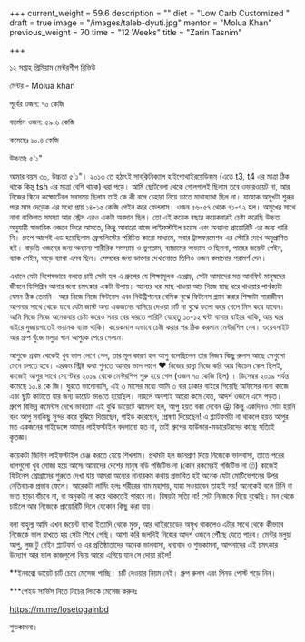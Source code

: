 +++
current_weight = 59.6
description = ""
diet = "Low Carb Customized "
draft = true
image = "/images/taleb-dyuti.jpg"
mentor = "Molua Khan"
previous_weight = 70
time = "12 Weeks"
title = "Zarin Tasnim"

+++

১২ সপ্তাহ প্রিমিয়াম মেন্টরশীপ রিভিউ

মেন্টর - Molua khan

পূর্বের ওজন: ৭০ কেজি

বতর্মান ওজন: ৫৯.৬ কেজি

কমেছেঃ ১০.৪ কেজি

উচ্চতাঃ ৫'১"

আমার বয়স ৩০, উচ্চতা ৫'১"। ২০১৩ তে হঠাৎই সাবক্লিনিক্যাল হাইপোথাইরয়েডিজম (এতে t3, t4 এর মাত্রা ঠিক থাকে কিন্তু tsh এর মাত্রা বেশি থাকে) ধরা পড়ে। আমি ছোটবেলা থেকে গোলগালই ছিলাম তবে ওভারওয়েট না, আর নিজের স্কিনে কম্ফোর্টেবল সবসময় ছিলাম তাই কে কী বলে চেহারা নিয়ে তাতে মাথাব্যাথা ছিল না। যাহোক অসুখটা শুরুর পরে মাস দেড়েক এর মধ্যে প্রায় ১৪-১৫ কেজি গেইন করে ফেললাম। ওজন ৫৬-৫৭ থেকে ৭১-৭২ হল। অসুখের সাথে নানা ব্যক্তিগত সমস্যা আর স্ট্রেস এরও একটা অবদান ছিল। তো এই কয়েক বছরে কয়েকবারই চেষ্টা করেছি উচ্চতা অনুযায়ী স্বাভাবিক ওজনে ফিরে আসতে, কিন্তু আবারো বাজে লাইফস্টাইল চয়েস এবং অন্যান্য প্রায়োরিটি এর জন্য পারি নি। গ্রুপে আগেই এড হয়েছিলাম ফ্রেন্ডলিস্টের পরিচিত কারো মাধ্যমে, সবার ট্রান্সফরমেশন এর স্টোরি দেখে অনুপ্রাণিত হই। বাড়তি ওজনের জন্য অন্যান্য শারীরিক সমস্যায় ও ভুগতাম, ব্যায়ামের অভ্যাস ও ছিলনা, পায়ের জয়েন্ট পেইন, ব্যাক পেইন, ঘাড়ে ব্যাথা এসব ছিল। সেসবের জন্য ডাক্তার দেখানোতে তিনিও ওজন কমানোর পরামর্শ দেন।

এখানে যেটা বিশেষভাবে বলতে চাই সেটা হল এ গ্রুপের যে শিক্ষামূলক এপ্রোচ, সেটা আমাদের মত আনফিট মানুষদের জীবনে ডিসিপ্লিন আনার জন্য চমৎকার একটা উপায়। অন্যের ধরা মাছ খাওয়া আর নিজে মাছ ধরে খাওয়ার পার্থক্যটা যেমন ঠিক তেমনি। আর নিজে নিজে ফিটনেস এবং নিউট্রিশনের বেসিক বুঝে ফিটনেস প্ল্যান করার শিক্ষাটা সারাজীবন আপনার সাথে থেকে যাবে যেটা জাস্ট অন্য একজনের বানিয়ে দেওয়া চার্ট না বুঝে ফলো করে গেলে মিস করে যাবেন। আমি নিজে নিজে অনেকবার চেষ্টা করেও সময় বের করতে পারিনি যেহেতু ১০-১২ ঘন্টা বাসার বাইরে থাকি, আর ঘরে বাইরে দুজায়গাতেই ভয়ানক ব্যাস্ত থাকি। কয়েকমাস এভাবে চেষ্টা করার পর ঠিক করলাম মেন্টরশিপ নেব। ওয়েবসাইট আর গ্রুপ খুঁজে মলুয়া খান আপুকে পেয়ে গেলাম।

আপুকে প্রথম থেকেই খুব ভাল লেগে গেল, তার মূল কারণ হল আপু বলেছিলেন তার নিজস্ব কিছু রুলস আছে সেগুলো মেনে চলতে হবে। এরকম স্ট্রিক্ট কথা শুনতে আমার ভাল লাগে ❤ নিজের রান্না নিজে করি আর কিচেন স্কেল ছিলই, কাজেই আপুর সাথে সেপ্টেম্বর ২০১৯ থেকে মেন্টরশিপ শুরু হয়ে গেল (ওজন ৭০ কেজি ছিল) । ডিসেম্বর ২০১৯ পর্যন্ত কমেছে ১০.৪ কে জি। ঘুরতে ভালোবাসি, এই ৩ মাসের মধ্যে আমি ৩ বার ঢাকার বাইরে গিয়েছি অফিসের নানা কাজে এবং ছুটি কাটাতে যার জন্য ডায়েট ভাঙতে হয়েছিল। নাহলে অবশ্যই আরো কমে যেত, আদর্শ ওজনে এসে পড়ত। গ্রুপে বিভিন্ন কমেন্টস দেখে ভাবতাম এই বুঝি ডায়েটে ঝামেলা হল, আপু হয়ত বকা দেবেন 😝 কিন্তু একদিনও সেটা হয়নি বরং আপু সবকিছু সুন্দর করে বুঝিয়ে দিয়েছেন, গাইড করেছেন, প্রেষণা দিয়েছেন! এ প্ল্যাটফর্মটা না থাকলে হয়ত আপুর মত একজনের গাইডেন্সে আমার লাইফস্টাইল বদলানো হত না, তাই গ্রুপের ফাউন্ডার-মডারেটরদের কাছে সত্যিই কৃতজ্ঞ।

কয়েকটা জিনিস লাইফস্টাইল চেঞ্জ করতে যেয়ে শিখলাম। প্রথমটা হল জানপ্রাণ দিয়ে নিজেকে ভালবাসা, তাতে পরের ধাপগুলো খুব সোজা হয়ে আসে৷ আমাদের দেশের মানুষ বডি পজিটিভ না (কোন রকমেরই পজিটিভ না 🙄) কাজেই ফিটনেস প্রোগ্রামের শুরুতে দেখা যায় আমরা অন্যের নানারকম কথায় প্রভাবিত হই অনেক যেটা মোটিভেশনের উপর নেতিবাচক প্রভাব ফেলে। আরেকটা লার্নিং হলঃ শরীরের নাম মহাশয়, যাহা সওয়াবেন তাহাই সয়! অনেকেই বলে চিনি বা ভাত ছাড়া বাঁচবে না, বা অমুকটা না করে থাকতেই পারবে না। বিষয়টা সত্যি না! সেটা নিজেকে দিয়ে বুঝেছি। মন থেকে চাইলে আর নিজেকে প্রায়োরিটি দিলে যেকোন কিছু করা যায়।

বলা বাহুল্য আমি এখন জয়েন্ট ব্যাথা ইত্যাদি থেকে মুক্ত, আর থাইরয়েডের অসুখ থাকলেও এটার সাথে থেকে কীভাবে নিজেকে ভাল রাখতে হয় সেটা শিখে গেছি। আশা করি জলদিই নিজের আদর্শ ওজনে পৌঁছে যেতে পারব। মেন্টর মলুয়া আপু, লুজ টু গেইন প্ল্যাটফর্ম ও এর প্রতিষ্ঠাতাদের অনেক ভালবাসা, ধন্যবাদ ও শুভকামনা, আপনাদের এই চমৎকার উদ্যোগ আর ভাল কাজগুলো নিয়ে আরো এগিয়ে যান সে দোয়া রইল!

\**ইনবক্সে ডায়েট চার্ট চেয়ে মেসেজ পাচ্ছি। চার্ট দেওয়ার নিয়ম নেই। গ্রুপ রুলস এবং পিনড পোস্ট পড়ে নিন।

\***পেইড সার্ভিস নিতে নিচের লিংকে মেসেজ করুনঃ

https://m.me/losetogainbd

শুভকামনা।